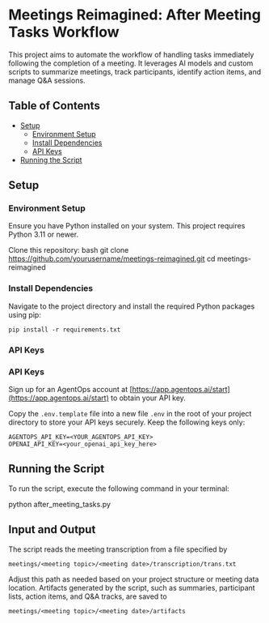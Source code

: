 # Meetings Reimagined: After Meeting Tasks Workflow

This project aims to automate the workflow of handling tasks immediately following the completion of a meeting. It leverages AI models and custom scripts to summarize meetings, track participants, identify action items, and manage Q&A sessions.

## Table of Contents

- [Setup](#setup)
  - [Environment Setup](#environment-setup)
  - [Install Dependencies](#install-dependencies)
  - [API Keys](#api-keys)
- [Running the Script](#running-the-script)

## Setup

### Environment Setup

Ensure you have Python installed on your system. This project requires Python 3.11 or newer.

Clone this repository:
bash git clone https://github.com/yourusername/meetings-reimagined.git cd meetings-reimagined


### Install Dependencies

Navigate to the project directory and install the required Python packages using pip:

`pip install -r requirements.txt`


### API Keys

### API Keys

Sign up for an AgentOps account at [https://app.agentops.ai/start](https://app.agentops.ai/start) to obtain your API key. 


Copy the `.env.template` file into a new file `.env` in the root of your project directory to store your API keys securely. Keep the following keys only:

```
AGENTOPS_API_KEY=<YOUR_AGENTOPS_API_KEY>
OPENAI_API_KEY=<your_openai_api_key_here>
```



## Running the Script

To run the script, execute the following command in your terminal:

python after_meeting_tasks.py


## Input and Output

The script reads the meeting transcription from a file specified by 

`meetings/<meeting topic>/<meeting date>/transcription/trans.txt` 

Adjust this path as needed based on your project structure or meeting data location.
Artifacts generated by the script, such as summaries, participant lists, action items, and Q&A tracks, are saved to 

`meetings/<meeting topic>/<meeting date>/artifacts`